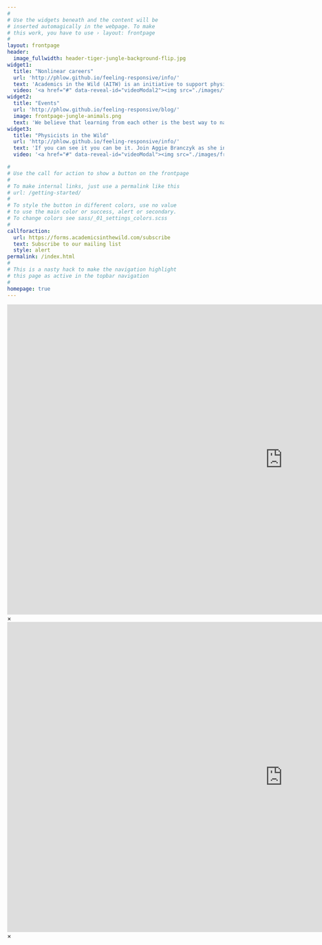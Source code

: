 ```yaml
---
#
# Use the widgets beneath and the content will be
# inserted automagically in the webpage. To make
# this work, you have to use › layout: frontpage
#
layout: frontpage
header:
  image_fullwidth: header-tiger-jungle-background-flip.jpg
widget1:
  title: "Nonlinear careers"
  url: 'http://phlow.github.io/feeling-responsive/info/'
  text: 'Academics in the Wild (AITW) is an initiative to support physicists and mathematicians on their nonlinear career adventure from academia to industry. Are you currently on any stage of this journey? If so, join us!'
  video: '<a href="#" data-reveal-id="videoModal2"><img src="./images/frontpage-aitw-title-page-screenshot.png" width="302" height="182" alt=""/></a>'
widget2:
  title: "Events"
  url: 'http://phlow.github.io/feeling-responsive/blog/'
  image: frontpage-jungle-animals.png
  text: 'We believe that learning from each other is the best way to nagivate a career transition. We welcome you to our Discord server where we host informative and supportive events, including AMAs/Q&As with former academics who are now in industry, 1-1 coffee chats, workshops, and watch parties.'
widget3:
  title: "Physicists in the Wild"
  url: 'http://phlow.github.io/feeling-responsive/info/'
  text: 'If you can see it you can be it. Join Aggie Branczyk as she interviews physicists who have turned their PhD training into diverse and often unconventional careers, from the corporate world to government, from education to finance, and more.'
  video: '<a href="#" data-reveal-id="videoModal"><img src="./images/frontpage-pitw-trailer-screenshot-emily-katiuscia.png" width="302" height="182" alt=""/></a>'

#
# Use the call for action to show a button on the frontpage
#
# To make internal links, just use a permalink like this
# url: /getting-started/
#
# To style the button in different colors, use no value
# to use the main color or success, alert or secondary.
# To change colors see sass/_01_settings_colors.scss
#
callforaction:
  url: https://forms.academicsinthewild.com/subscribe
  text: Subscribe to our mailing list
  style: alert
permalink: /index.html
#
# This is a nasty hack to make the navigation highlight
# this page as active in the topbar navigation
#
homepage: true
---
```


<div id="videoModal" class="reveal-modal large" data-reveal="">
  <div class="flex-video widescreen vimeo" style="display: block;">
    <iframe width="1280" height="720" src="https://www.youtube.com/embed/fJ5oW9WiNTg" frameborder="0" allowfullscreen></iframe>
  </div>
  <a class="close-reveal-modal">&#215;</a>
</div>

<div id="videoModal2" class="reveal-modal large" data-reveal="">
  <div class="flex-video widescreen vimeo" style="display: block;">
    <iframe width="1280" height="720" src="https://www.youtube.com/embed/eZv9o0Q5YMg" frameborder="0" allowfullscreen></iframe>
  </div>
  <a class="close-reveal-modal">&#215;</a>
</div>
